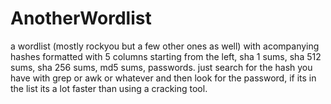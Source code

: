 # AnotherWordlist
a wordlist (mostly rockyou but a few other ones as well) with acompanying hashes
formatted with 5 columns starting from the left, sha 1 sums, sha 512 sums, sha 256 sums, md5 sums, passwords. just search for the hash you have with grep or awk or whatever and then look for the password, if its in the list its a lot faster than using a cracking tool.
